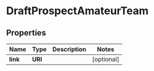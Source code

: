 

# DraftProspectAmateurTeam


## Properties

| Name | Type | Description | Notes |
|------------ | ------------- | ------------- | -------------|
|**link** | **URI** |  |  [optional] |



